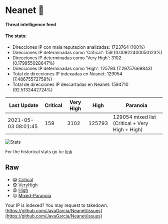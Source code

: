 # Neanet :hocho:
#### Threat intelligence feed
#### The stats:

- Direcciones IP con mala reputacion analizadas: 1723764 (100%)
- Direcciones IP determinadas como 'Critical':  159 (0.00922400050123%)
- Direcciones IP determinadas como 'Very High':  3102 (0.179955028647%)
- Direcciones IP determinadas como 'High':  125793 (7.29757669843)
- Total de direcciones IP indexadas en Neanet:  129054 (7.48675572758%)
- Total de direcciones IP descartadas en Neanet:  1594710 (92.5132442724%)

| Last Update | Critical | Very High | High | Paranoia |
| --- | --- | --- | --- | --- |
| 2021-05-03 08:01:45 | 159 | 3102 | 125793 | 129054 mixed list (Critical + Very High + High)|

![Stats](https://docs.google.com/spreadsheets/d/e/2PACX-1vSnaNMIXVabIpDJjufMlzH7poXnshF3mgd8Is1g9ytUEzVsP5my4Trn8f-xkoLLQ38xpL3HtmUexLo6/pubchart?oid=501124687&format=image)

For the historical stats go to: [link](/stats.csv)
## Raw
- :scream: [Critical](https://raw.githubusercontent.com/JavaGarcia/Neanet/master/blacklists/neanet_critical.txt)
- :fearful: [VeryHigh](https://raw.githubusercontent.com/JavaGarcia/Neanet/master/blacklists/neanet_veryHigh.txtt)
- :frowning: [High](https://raw.githubusercontent.com/JavaGarcia/Neanet/master/blacklists/neanet_high.txt)
- :dizzy_face: [Mixed-Paranoia](https://raw.githubusercontent.com/JavaGarcia/Neanet/master/blacklists/neanet_all.txt)


Your IP is indexed? You may request to takedown. [https://github.com/JavaGarcia/Neanet/issues](https://github.com/JavaGarcia/Neanet/issues)














































































































































































































































































































































































































































































































































































































































































































































































































































































































































































































































































































































































































































































































































































































































































































































































































































































































































































































































































































































































































































































































































































































































































































































































































































































































































































































































































































































































































































































































































































































































































































































































































































































































































































































































































































































































































































































































































































































































































































































































































































































































































































































































































































































































































































































































































































































































































































































































































































































































































































































































































































































































































































































































































































































































































































































































































































































































































































































































































































































































































































































































































































































































































